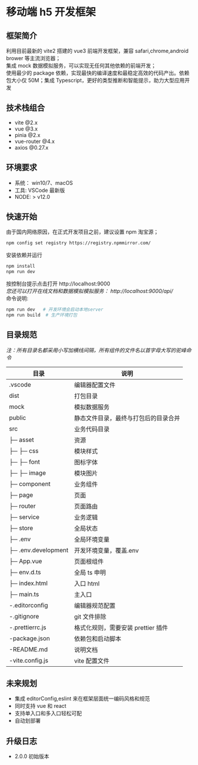 # 移动端 h5 开发框架

## 框架简介

利用目前最新的 vite2 搭建的 vue3 前端开发框架，兼容 safari,chrome,android brower 等主流浏览器；  
集成 mock 数据模拟服务，可以实现无任何其他依赖的前端开发；  
使用最少的 package 依赖，实现最快的编译速度和最稳定高效的代码产出。依赖包大小仅 50M；集成
Typescript，更好的类型推断和智能提示，助力大型应用开发

## 技术栈组合

- vite @2.x
- vue @3.x
- pinia @2.x
- vue-router @4.x
- axios @0.27.x

## 环境要求

- 系统： win10/7、macOS
- 工具: VSCode 最新版
- NODE: > v12.0

## 快速开始

由于国内网络原因，在正式开发项目之前，建议设置 npm 淘宝源；

```bash
npm config set registry https://registry.npmmirror.com/
```

安装依赖并运行

```bash
npm install
npm run dev
```

按控制台提示点击打开 http://localhost:9000  
 _您还可以打开在线文档和数据模拟模拟服务： http://localhost:9000/api/_  
 命令说明:

```bash
npm run dev   # 开发环境会启动本地server
npm run build  # 生产环境打包
```

## 目录规范

_注：所有目录名都采用小写加横线间隔，所有组件的文件名以首字母大写的驼峰命令_

| 目录                | 说明                                 |
| ------------------- | ------------------------------------ |
| .vscode             | 编辑器配置文件                       |
| dist                | 打包目录                             |
| mock                | 模拟数据服务                         |
| public              | 静态文件目录，最终与打包后的目录合并 |
| src                 | 业务代码目录                         |
| ├─ asset            | 资源                                 |
| ├─ ├─ css           | 模块样式                             |
| ├─ ├─ font          | 图标字体                             |
| ├─ ├─ image         | 模块图片                             |
| ├─ component        | 业务组件                             |
| ├─ page             | 页面                                 |
| ├─ router           | 页面路由                             |
| ├─ service          | 业务逻辑                             |
| ├─ store            | 全局状态                             |
| ├─ .env             | 全局环境变量                         |
| ├─ .env.development | 开发环境变量，覆盖.env               |
| ├─ App.vue          | 页面根组件                           |
| ├─ env.d.ts         | 全局 ts 申明                         |
| ├─ index.html       | 入口 html                            |
| ├─ main.ts          | 主入口                               |
| -.editorconfig      | 编辑器规范配置                       |
| -.gitignore         | git 文件排除                         |
| -.prettierrc.js     | 格式化规则，需要安装 prettier 插件   |
| -package.json       | 依赖包和启动脚本                     |
| -README.md          | 说明文档                             |
| -vite.config.js     | vite 配置文件                        |

## 未来规划

- 集成 editorConfig,eslint 来在框架层面统一编码风格和规范
- 同时支持 vue 和 react
- 支持单入口和多入口轻松可配
- 自动划部署

## 升级日志

- 2.0.0 初始版本
